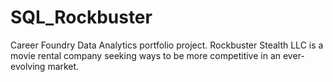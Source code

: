 # SQL_Rockbuster
Career Foundry Data Analytics portfolio project. Rockbuster Stealth LLC is a movie rental company seeking ways to be more competitive in an ever-evolving market.
